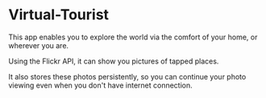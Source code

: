 # Virtual-Tourist
This app enables you to explore the world via the comfort of your home, or wherever you are.

Using the Flickr API, it can show you pictures of tapped places.

It also stores these photos persistently, so you can continue your photo viewing even when you don't have internet connection.
